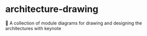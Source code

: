 # architecture-drawing
:dart: A collection of module diagrams for drawing and designing the architectures with keynote
